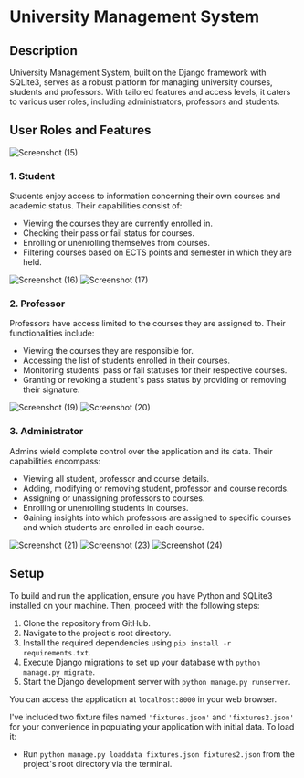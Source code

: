 # University Management System

## Description

University Management System, built on the Django framework with SQLite3, serves as a robust platform for managing university courses, students and professors. With tailored features and access levels, it caters to various user roles, including administrators, professors and students.

## User Roles and Features

![Screenshot (15)](https://github.com/deabocina/django-university-management-system/assets/140092973/52e9f343-ae26-4a65-83dd-4191a3af2248)

### 1. Student

Students enjoy access to information concerning their own courses and academic status. Their capabilities consist of:

- Viewing the courses they are currently enrolled in.
- Checking their pass or fail status for courses.
- Enrolling or unenrolling themselves from courses.
- Filtering courses based on ECTS points and semester in which they are held.

![Screenshot (16)](https://github.com/deabocina/django-university-management-system/assets/140092973/ca2cb68e-2394-4575-8d27-d34dc0a46b83)
![Screenshot (17)](https://github.com/deabocina/django-university-management-system/assets/140092973/a4e9dc31-70c4-419a-817c-e2cb1330523a)

### 2. Professor

Professors have access limited to the courses they are assigned to. Their functionalities include:

- Viewing the courses they are responsible for.
- Accessing the list of students enrolled in their courses.
- Monitoring students' pass or fail statuses for their respective courses.
- Granting or revoking a student's pass status by providing or removing their signature.

![Screenshot (19)](https://github.com/deabocina/django-university-management-system/assets/140092973/93084c4c-4623-43b3-9754-dce32636e5d2)
![Screenshot (20)](https://github.com/deabocina/django-university-management-system/assets/140092973/33d1c6cb-5f4b-4095-bbc5-822b3c702aa6)

### 3. Administrator

Admins wield complete control over the application and its data. Their capabilities encompass:

- Viewing all student, professor and course details.
- Adding, modifying or removing student, professor and course records.
- Assigning or unassigning professors to courses.
- Enrolling or unenrolling students in courses.
- Gaining insights into which professors are assigned to specific courses and which students are enrolled in each course.

![Screenshot (21)](https://github.com/deabocina/django-university-management-system/assets/140092973/017aade5-4d1a-4015-9057-01cdcf411863)
![Screenshot (23)](https://github.com/deabocina/django-university-management-system/assets/140092973/fad5981a-421e-40ed-b772-e5b412cc7a95)
![Screenshot (24)](https://github.com/deabocina/django-university-management-system/assets/140092973/8dd6f45a-5b4e-4a34-b77e-5b4524961367)

## Setup

To build and run the application, ensure you have Python and SQLite3 installed on your machine. Then, proceed with the following steps:

1. Clone the repository from GitHub.
2. Navigate to the project's root directory.
3. Install the required dependencies using `pip install -r requirements.txt`.
4. Execute Django migrations to set up your database with `python manage.py migrate`.
5. Start the Django development server with `python manage.py runserver`.

You can access the application at `localhost:8000` in your web browser.

I've included two fixture files named `'fixtures.json'` and `'fixtures2.json'` for your convenience in populating your application with initial data. To load it:

- Run `python manage.py loaddata fixtures.json fixtures2.json` from the project's root directory via the terminal.
